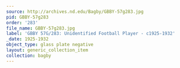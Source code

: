 ```yaml
---
source: http://archives.nd.edu/Bagby/GBBY-57g283.jpg
pid: GBBY-57g283
order: '283'
file_name: GBBY-57g283.jpg
label: 'GBBY 57G/283: Unidentified Football Player - c1925-1932'
_date: 1925-1932
object_type: glass plate negative
layout: generic_collection_item
collection: bagby
---
```

